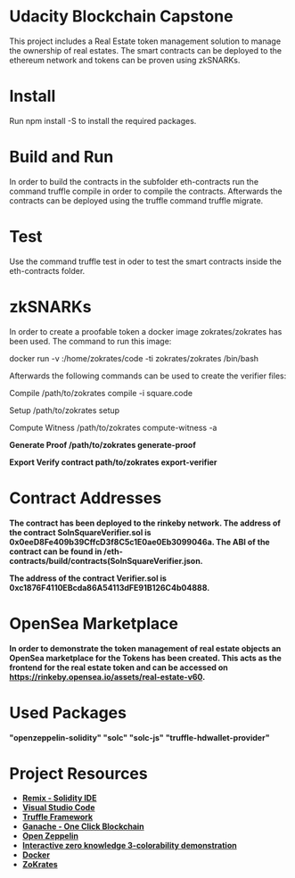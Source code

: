 # Udacity Blockchain Capstone

This project includes a Real Estate token management solution to manage the ownership of real estates.
The smart contracts can be deployed to the ethereum network and tokens can be proven using zkSNARKs.

# Install

Run npm install -S to install the required packages.

# Build and Run

In order to build the contracts in the subfolder eth-contracts run the command truffle compile in order to compile the contracts.
Afterwards the contracts can be deployed using the truffle command truffle migrate.

# Test

Use the command truffle test in  oder to test the smart contracts inside the eth-contracts folder.

# zkSNARKs

In order to create a proofable token a docker image zokrates/zokrates has been used.
The command to run this image:

docker run -v <path to your project folder>:/home/zokrates/code -ti zokrates/zokrates /bin/bash

Afterwards the following commands can be used to create the verifier files:

Compile
/path/to/zokrates compile -i square.code

Setup
/path/to/zokrates setup

Compute Witness
/path/to/zokrates compute-witness -a <a> <b>

Generate Proof 
/path/to/zokrates generate-proof

Export Verify contract
path/to/zokrates export-verifier

# Contract Addresses

The contract has been deployed to the rinkeby network.
The address of the contract SolnSquareVerifier.sol is 0x0eeD8Fe409b39CffcD3f8C5c1E0ae0Eb3099046a. 
The ABI of the contract can be found in /eth-contracts/build/contracts(SolnSquareVerifier.json.

The address of the contract Verifier.sol is 0xc1876F4110EBcda86A54113dFE91B126C4b04888.

# OpenSea Marketplace

In order to demonstrate the token management of real estate objects an OpenSea marketplace for the Tokens has been created.
This acts as the frontend for the real estate token and can be accessed on https://rinkeby.opensea.io/assets/real-estate-v60.

# Used Packages

"openzeppelin-solidity"
"solc"
"solc-js"
"truffle-hdwallet-provider"

# Project Resources

* [Remix - Solidity IDE](https://remix.ethereum.org/)
* [Visual Studio Code](https://code.visualstudio.com/)
* [Truffle Framework](https://truffleframework.com/)
* [Ganache - One Click Blockchain](https://truffleframework.com/ganache)
* [Open Zeppelin ](https://openzeppelin.org/)
* [Interactive zero knowledge 3-colorability demonstration](http://web.mit.edu/~ezyang/Public/graph/svg.html)
* [Docker](https://docs.docker.com/install/)
* [ZoKrates](https://github.com/Zokrates/ZoKrates)
